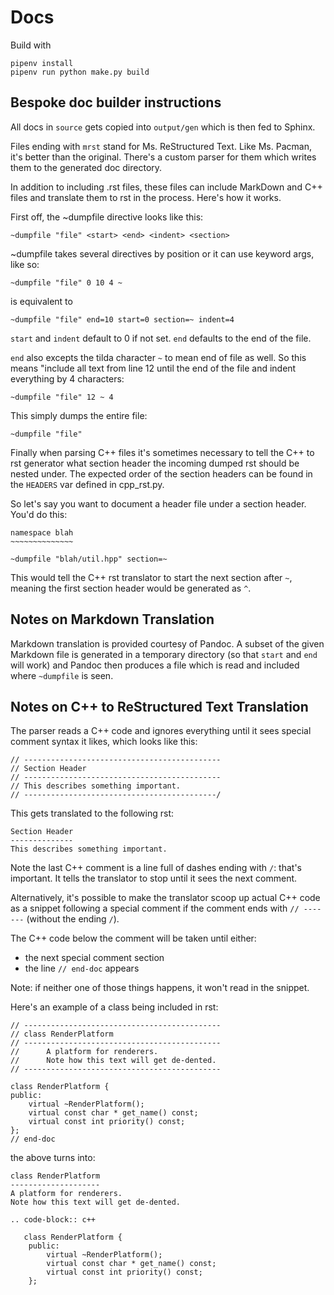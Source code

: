 # Docs

Build with

    pipenv install
    pipenv run python make.py build

## Bespoke doc builder instructions

All docs in `source` gets copied into `output/gen` which is then fed to Sphinx.

Files ending with `mrst` stand for Ms. ReStructured Text. Like Ms. Pacman, it's better than the original. There's a custom parser for them which writes them to the generated doc directory.

In addition to including .rst files, these files can include MarkDown and C++ files and translate them to rst in the process. Here's how it works.

First off, the ~dumpfile directive looks like this:

    ~dumpfile "file" <start> <end> <indent> <section>

~dumpfile takes several directives by position or it can use keyword args, like so:

    ~dumpfile "file" 0 10 4 ~

is equivalent to

    ~dumpfile "file" end=10 start=0 section=~ indent=4

`start` and `indent` default to 0 if not set. `end` defaults to the end of the file.

`end` also excepts the tilda character `~` to mean end of file as well. So this means "include all text from line 12 until the end of the file and indent everything by 4 characters:

    ~dumpfile "file" 12 ~ 4

This simply dumps the entire file:

    ~dumpfile "file"

Finally when parsing C++ files it's sometimes necessary to tell the C++ to rst generator what section header the incoming dumped rst should be nested under. The expected order of the section headers can be found in the `HEADERS` var defined in cpp_rst.py.

So let's say you want to document a header file under a section header. You'd do this:

    namespace blah
    ~~~~~~~~~~~~~~

    ~dumpfile "blah/util.hpp" section=~

This would tell the C++ rst translator to start the next section after `~`, meaning the first section header would be generated as `^`.

## Notes on Markdown Translation

Markdown translation is provided courtesy of Pandoc. A subset of the given Markdown file is generated in a temporary directory (so that `start` and `end` will work) and Pandoc then produces a file which is read and included where `~dumpfile` is seen.

## Notes on C++ to ReStructured Text Translation

The parser reads a C++ code and ignores everything until it sees special comment syntax it likes, which looks like this:

    // --------------------------------------------
    // Section Header
    // --------------------------------------------
    // This describes something important.
    // -------------------------------------------/

This gets translated to the following rst:

    Section Header
    --------------
    This describes something important.

Note the last C++ comment is a line full of dashes ending with `/`: that's important. It tells the translator to stop until it sees the next comment.

Alternatively, it's possible to make the translator scoop up actual C++ code as a snippet following a special comment if the comment ends with `// -------` (without the ending `/`).

The C++ code below the comment will be taken until either:

* the next special comment section
* the line `// end-doc` appears

Note: if neither one of those things happens, it won't read in the snippet.

Here's an example of a class being included in rst:

    // --------------------------------------------
    // class RenderPlatform
    // --------------------------------------------
    //      A platform for renderers.
    //      Note how this text will get de-dented.
    // --------------------------------------------

    class RenderPlatform {
    public:
        virtual ~RenderPlatform();
        virtual const char * get_name() const;
        virtual const int priority() const;
    };
    // end-doc

the above turns into:

    class RenderPlatform
    --------------------
    A platform for renderers.
    Note how this text will get de-dented.

    .. code-block:: c++

       class RenderPlatform {
        public:
            virtual ~RenderPlatform();
            virtual const char * get_name() const;
            virtual const int priority() const;
        };
